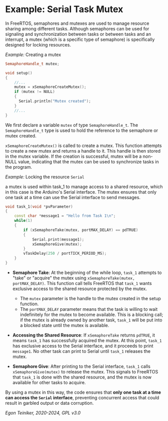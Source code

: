 # Example: Serial Task Mutex 

In FreeRTOS, semaphores and mutexes are used to manage resource 
sharing among different tasks. Although semaphores can be used for 
signaling and synchronization between tasks or between tasks and an 
interrupt, a mutex (which is a specific type of semaphore) is 
specifically designed for locking resources.

_Example:_ Creating a mutex 
```C++
SemaphoreHandle_t mutex;

void setup() 
{
    //...
    mutex = xSemaphoreCreateMutex();
    if (mutex != NULL) 
    {
      Serial.println("Mutex created");
    }
    //...
}
```

We first declare a variable `mutex` of type `SemaphoreHandle_t`. 
The `SemaphoreHandle_t` type is used to hold the reference to the semaphore 
or mutex created.

`xSemaphoreCreateMutex()` is called to create a mutex. This function attempts 
to create a new mutex and returns a handle to it. 
This handle is then stored in the mutex variable. If the creation is successful, 
mutex will be a non-NULL value, indicating that the mutex can be used to synchronize 
tasks in the program.

_Example:_ Locking the resource `Serial`

a mutex is used within task_1 to manage access to a shared resource, which 
in this case is the Arduino's Serial interface. The mutex ensures that only 
one task at a time can use the Serial interface to send messages. 

```C++
void task_1(void *pvParameter) 
{
    const char *message1 = "Hello from Task 1\n";
    while(1) 
    {
        if (xSemaphoreTake(mutex, portMAX_DELAY) == pdTRUE) 
        {
            Serial.print(message1);
            xSemaphoreGive(mutex);
        }
        vTaskDelay(250 / portTICK_PERIOD_MS); 
    }
}
```

* **Semaphore Take**: At the beginning of the while loop, `task_1` attempts to 
    "take" or "acquire" the mutex using `xSemaphoreTake(mutex, portMAX_DELAY)`. 
    This function call tells FreeRTOS that `task_1` wants exclusive access to 
    the shared resource protected by the mutex.
    * The `mutex` parameter is the handle to the mutex created in the setup function.
    * The `portMAX_DELAY` parameter means that the task is willing to wait indefinitely 
    for the mutex to become available. This is a blocking call; if the mutex is already 
    owned by another task, `task_1` will be put into a blocked state until the mutex is available.

* **Accessing the Shared Resource**: If `xSemaphoreTake` returns `pdTRUE`, it means 
    `task_1` has successfully acquired the mutex. At this point, `task_1` has exclusive 
    access to the Serial interface, and it proceeds to print `message1`. No other task 
    can print to Serial until `task_1` releases the mutex.

* **Semaphore Give**: After printing to the Serial interface, `task_1` calls 
    `xSemaphoreGive(mutex)` to release the mutex. This signals to FreeRTOS that `task_1` 
    is done with the shared resource, and the mutex is now available for other tasks 
    to acquire.

By using a mutex in this way, the code ensures that **only one task at a time can access 
the `Serial` interface**, preventing concurrent access that could result in garbled output 
or data corruption. 

*Egon Teiniker, 2020-2024, GPL v3.0*    
